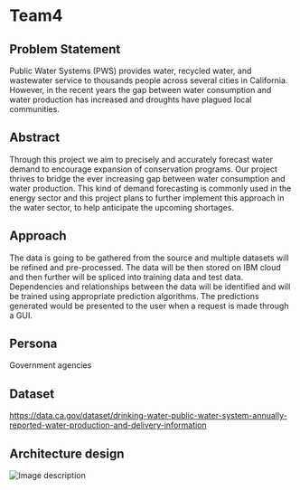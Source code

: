 # Team4

## Problem Statement
Public Water Systems (PWS) provides water, recycled water, and wastewater service to thousands people across several cities in California. However, in the recent years the gap between water consumption and water production has increased and droughts have plagued local communities.

## Abstract
Through this project we aim to precisely and accurately forecast water demand to encourage expansion of conservation programs. Our project thrives to bridge the ever increasing gap between water consumption and water production. This kind of demand forecasting is commonly used in the energy sector and this project plans to further implement this approach in the water sector, to help anticipate the upcoming shortages.

## Approach
The data is going to be gathered from the source and multiple datasets will be refined and pre-processed. The data will be then stored on IBM cloud and then further will be spliced into training data and test data. Dependencies and relationships between the data will be identified and will be trained using appropriate prediction algorithms. The predictions generated would be presented to the user when a request is made through a GUI. 

## Persona
Government agencies

## Dataset
https://data.ca.gov/dataset/drinking-water-public-water-system-annually-reported-water-production-and-delivery-information

## Architecture design
![Image description](https://github.com/SJSUSpring21/Team4/blob/main/272_Architecture_Diagram-2.jpeg)
